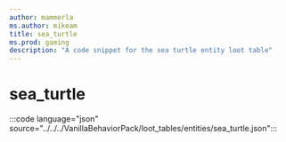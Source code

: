 ```yaml
---
author: mammerla
ms.author: mikeam
title: sea_turtle
ms.prod: gaming
description: "A code snippet for the sea turtle entity loot table"
---
```


# sea_turtle

:::code language="json" source="../../../VanillaBehaviorPack/loot_tables/entities/sea_turtle.json":::
